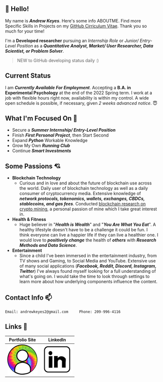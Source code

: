 ## :wave: Hello!
My name is ***Andrew Keyes***. Here's some info ABOUTME. Find more Specific Skills in Projects on my [GitHub Cirriculum Vitae](https://github.com/akeyess/Cirriculum_Vitae). Thank you so much for your time! 

I'm a **Developed researcher** pursuing an *Internship Role* or *Junior/ Entry-Level Position* as a ***Quantitative Analyst, Market/ User Researcher, Data Scientist, or Problem Solver***. 

> NEW to GitHub developing status daily :)

## Current Status
I am ***Currently Available For Employment***. Accepting a **B.A. in Experimental Psychology** at the end of the 2022 Spring term. I work at a job with flexible hours right now, availability is within my control. A wide open schedule is possible, if necessary, given *2 weeks advanced notice*. :innocent:

## What I'm Focused On :mag_right:

- Secure a ***Summer Internship/ Entry-Level Position***
- Finish ***First Personal Project***, then Start Second
- Expand ***Python*** Workable Knowledge 
- Grow My Own ***Running Club***
- Continue ***Smart Investments***

## Some Passions :cupid:
   - **Blockchain Technology**
      - Curious and in love and  about the future of blockchain use across the world. Daily user of blockchain technology as well as a daily consumer of cryptocurrency media. Extensive knowledge of ***network protocols, tokenomics, wallets, exchanges, CBDCs, stablecoins, and gas fees***. Conducted [blockchain research on crypto mining](https://github.com/akeyess/Eth_Mining_Research_Report), a personal passion of mine which I take great interest in. 
   - **Health & Fitness**
      - Huge believer in "***Health is Wealth***" and "***You Are What You Eat***". A healthy lifestyle doesn't have to be a challenge it could be fun. I think everyone can live a happier life if they can live a healthier one. I would love to ***positively change*** the health of ***others*** with ***Research Methods and Data Science***.
   - **Entertainment**
      - Since a child I've been immersed in the entertainment industry, from TV shows and Gaming, to Social Media and YouTube. Extensive use of many social applications (***Facebook, Reddit, Discord, Instagram, Twitter***) I've always found myself looking for a full understanding of what's going on. I would take the time to look through settings to learn more about how underlying components influence the content.
      
## Contact Info :mailbox:

```
Email: andrewkeyes2@gmail.com     Phone: 209-996-4116
```

## Links 🔗

**Portfolio Site**          |  **LinkedIn**
:-------------------------:|:-------------------------:
[![Personal Portfolio Site](https://raw.githubusercontent.com/akeyess/akeyess/main/profile.jpg)](https://andrewkeyes2.wixsite.com/andrewkeyes) |  [![Linkedin](https://raw.githubusercontent.com/akeyess/akeyess/main/linkedin.edit.jpg)](https://www.linkedin.com/in/andrew-keyes-3a0091226/)
